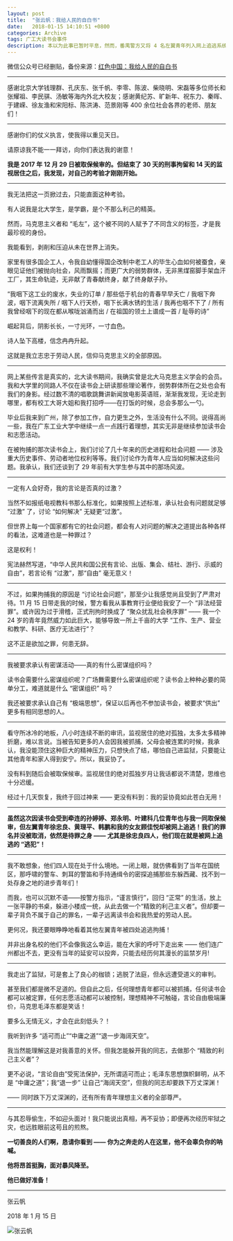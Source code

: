 ```yaml
---
layout: post
title:  "张云帆：我给人民的自白书"
date:   2018-01-15 14:10:51 +0800
categories: Archive
tags: 广工大读书会事件
description: 本以为此事已暂时平息，然而，番禺警方又将 4 名左翼青年列入网上追逃系统，誓要将读书会的参与者都打入牢狱。重获自由的张云帆，觉得无论如何不能再沉默。
---
```


微信公众号已经删贴，备份来源：[红色中国：我给人民的自白书](http://redchinacn.org/portal.php?mod=view&aid=34210)

---

感谢北京大学钱理群、孔庆东、张千帆、李零、陈波、柴晓明、宋磊等多位师长和张耀祖、李民骐、汤敏等海内外北大校友；感谢黄纪苏、旷新年、祝东力、秦晖、于建嵘、徐友渔和宋阳标、陈洪涛、范景刚等 400 余位社会各界的老师、朋友们！

---

感谢你们的仗义执言，使我得以重见天日。

请原谅我不能一一拜访，向你们表达我的谢意！

**我是 2017 年 12 月 29 日被取保候审的。但结束了 30 天的刑事拘留和 14 天的监视居住之后，我发现，对自己的考验才刚刚开始。**

---

我无法把这一页掀过去，只能直面这种考验。

有人说我是北大学生，是学霸，是个不那么利己的精英。

然而，马克思主义者和 “毛左”，这个被不同的人赋予了不同含义的标签，才是我最珍视的身份。

我能看到，剥削和压迫从未在世界上消失。

家里有很多国企工人，令我自幼懂得国企改制中老工人的毕生心血如何被蚕食，亲眼见证他们被抛向社会，风雨飘摇；而更广大的弱势群体，无非黑煤窑脚手架血汗工厂，其生命轨迹，无非献了青春献终身，献了终身献子孙。

“我咽下这工业的废水，失业的订单 / 那些低于机台的青春早早夭亡 / 我咽下奔波，咽下流离失所 / 咽下人行天桥，咽下长满水锈的生活 / 我再也咽不下了 / 所有我曾经咽下的现在都从喉咙汹涌而出 / 在祖国的领土上谱成一首 / 耻辱的诗”

崛起背后，阴影长长，一寸光环，一寸血色。

诗人坠下高楼，信念冉冉升起。

这就是我立志忠于劳动人民，信仰马克思主义的全部原因。

---

网上某些传言是真实的，北大读书期间，我确实曾是北大马克思主义学会的会员。我和大学里的同路人不仅在读书会上研读那些理论著作，弱势群体所在之处也会有我们的身影。经过数不清的唱歌跳舞讲新闻放电影英语班，渐渐我发现，无论走到哪里，都有校工大哥大姐和我打招呼——在打饭的时候，总会多那么一勺。

毕业后我来到广州，除了参加工作，自力更生之外，生活没有什么不同。说得高尚一些，我在广东工业大学中继续一点一点践行着理想，其实无非是继续参加读书会和志愿活动。

在被拘捕的那次读书会上，我们讨论了几十年来的历史进程和社会问题 —— 涉及重大历史事件、劳动者地位权利等等。我们讨论作为青年人应当如何解决这些问题。我承认，我们还谈到了 29 年前有大学生参与其中的那场风波。

---

一定有人会好奇，我的言论是否真的过激？

当然不如报纸电视教科书那么标准化，如果按照上述标准，承认社会有问题就足够 “过激” 了，讨论 “如何解决” 无疑更“过激”。

但世界上每一个国家都有它的社会问题，都会有人对问题的解决之道提出各种各样的看法，这难道也是一种罪过？

这是权利！

宪法赫然写道，“中华人民共和国公民有言论、出版、集会、结社、游行、示威的自由”，若言论有 “过激”，那“自由” 毫无意义！

---

不过，如果拘捕我的原因是 “讨论社会问题”，那至少让我感觉尚且受到了严肃对待。11 月 15 日带走我的时候，警方看我从事教育行业便给我安了一个 “非法经营罪”。或许因为过于滑稽，正式刑拘时换成了 “聚众扰乱社会秩序罪” —— 我一个 24 岁的青年竟然威力如此巨大，能够导致一所上千亩的大学 “工作、生产、营业和教学、科研、医疗无法进行”？

这不正是欲加之罪，何患无辞。

---

我被要求承认有密谋活动——真的有什么密谋组织吗？

读书会需要什么密谋组织呢？广场舞需要什么密谋组织呢？读书会上种种必要的简单分工，难道就是什么 “密谋组织” 吗？

我还被要求承认自己有 “极端思想”，保证以后再也不参加读书会，被要求“供出” 更多有相同思想的人。

---

看守所冰冷的地板，八小时连续不断的审讯，监视居住的绝对孤独，太多太多精神折磨，难以言说。当被告知更多的人会因我被抓捕，父母会被连累的时候，我承认，我没能顶住这种巨大的精神压力，只想快点了结，哪怕自己进监狱，只要能让其他青年和家人得到安宁。所以，我妥协了。

没有料到随后会被取保候审。监视居住的绝对孤独岁月让我话都说不清楚，思维也十分迟缓。

经过十几天恢复，我终于回过神来 —— 更没有料到：我的妥协竟如此苍白无用！

---

**虽然这次因读书会受到牵连的孙婷婷、郑永明、叶建科几位青年也与我一同取保候审，但左翼青年徐忠良、黄理平、韩鹏和我的女友顾佳悦却被网上追逃！我们的罪名并没被取消，依然是待罪之身 —— 尤其是徐忠良四人，他们现在就是被网上追逃的 “逃犯”！**

---

我不敢想象，他们四人现在处于什么境地。一闭上眼，就仿佛看到了当年在国统区，那呼啸的警车、刺耳的警笛和手持通缉令的密探追捕那些东躲西藏、找不到一处存身之地的进步青年们！

而我，也可以沉默不语——按警方指示，“谨言慎行”，回归 “正常” 的生活，放上一张平静的书桌，躲进小楼成一统，从此去做一个“精致的利己主义者”。但却要一辈子背负不属于自己的罪名，一辈子远离读书会和我热爱的劳动人民。

更何况，我还要眼睁睁地看着其他左翼青年被四处追逃拘捕！

并非出身名校的他们不会像我这么幸运，能在大家的呼吁下走出来 —— 他们连广州都出不去，更没有当年的延安可以投奔，只能去经历何其漫长的监禁岁月!

---

我走出了监狱，可是套上了良心的枷锁；逃脱了法庭，但永远遭受道义的审判。

甚至我们都是微不足道的。但自此之后，任何理想青年都可以被抓捕，任何读书会都可以被定罪，任何志愿活动都可以被控制，理想精神不可触碰，言论自由极端廉价，马克思毛泽东都是笑话！

要多么无情无义，才会在此刻低头？！

我听到许多 “适可而止”“中庸之道”“退一步海阔天空”。

我当然能理解这是对我善意的关怀。但我怎能躲开我的同志，去做那个 “精致的利己主义者”？

更不必说，“言论自由”受宪法保护，无所谓适可而止；毛泽东思想旗帜鲜明，从不是 “中庸之道”；我“退一步” 让自己“海阔天空”，但我的同志却要跌下万丈深渊！

—— 同时跌下万丈深渊的，还有所有青年理想主义者的全部尊严。

---

与其忍辱偷生，不如迎头面对！我只能说出真相，再不妥协；即便再次经历牢狱之灾，也远胜眼前这苟且的煎熬。

**一切善良的人们啊，恳请你看到 —— 你为之奔走的人在这里，他不会辜负你的呐喊。**

**他将昂首挺胸，面对暴风降至。**

**他已做好准备！**

---
张云帆

2018 年 1 月 15 日

![张云帆](https://i.loli.net/2018/04/26/5ae1b8fdea5f0.png)
